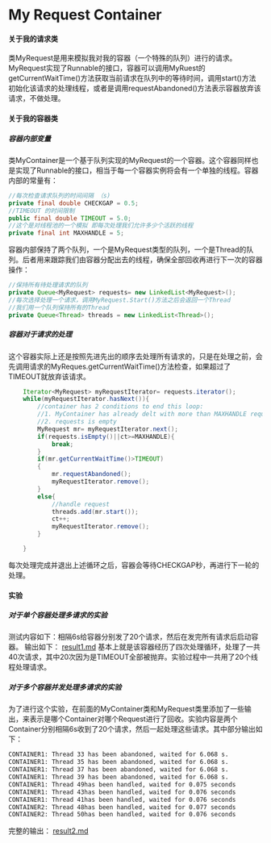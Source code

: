 # My Request Container
#### 关于我的请求类
类MyRequest是用来模拟我对我的容器（一个特殊的队列）进行的请求。MyRequest实现了Runnable的接口，容器可以调用MyRuest的getCurrentWaitTime()方法获取当前请求在队列中的等待时间，调用start()方法初始化该请求的处理线程，或者是调用requestAbandoned()方法表示容器放弃该请求，不做处理。
#### 关于我的容器类
##### 容器内部变量
类MyContainer是一个基于队列实现的MyRequest的一个容器。这个容器同样也是实现了Runnable的接口，相当于每一个容器实例将会有一个单独的线程。容器内部的常量有：
```JAVA
//每次检查请求队列的时间间隔 （s)
private final double CHECKGAP = 0.5;
//TIMEOUT 的时间限制
public final double TIMEOUT = 5.0;
//这个是对线程池的一个模拟 即每次处理我们允许多少个活跃的线程
private final int MAXHANDLE = 5;
```
容器内部保持了两个队列，一个是MyRequest类型的队列，一个是Thread的队列。后者用来跟踪我们由容器分配出去的线程，确保全部回收再进行下一次的容器操作：
```JAVA
//保持所有待处理请求的队列
private Queue<MyRequest> requests= new LinkedList<MyRequest>();
//每次选择处理一个请求，调用MyRequest.Start()方法之后会返回一个Thread
//我们用一个队列保持所有的Thread
private Queue<Thread> threads = new LinkedList<Thread>();
```
##### 容器对于请求的处理
这个容器实际上还是按照先进先出的顺序去处理所有请求的，只是在处理之前，会先调用请求的MyReques.getCurrentWaitTime()方法检查，如果超过了TIMEOUT就放弃该请求。
```JAVA
    Iterator<MyRequest> myRequestIterator= requests.iterator();
    while(myRequestIterator.hasNext()){
        //container has 2 conditions to end this loop:
        //1. MyContainer has already delt with more than MAXHANDLE requests
        //2. requests is empty
        MyRequest mr= myRequestIterator.next();
        if(requests.isEmpty()||ct>=MAXHANDLE){
            break;
        }
        if(mr.getCurrentWaitTime()>TIMEOUT)
        {
            mr.requestAbandoned();
            myRequestIterator.remove();
        }
        else{
            //handle request
            threads.add(mr.start());
            ct++;
            myRequestIterator.remove();
        }

    }
```
每次处理完成并退出上述循环之后，容器会等待CHECKGAP秒，再进行下一轮的处理。
#### 实验
##### 对于单个容器处理多请求的实验
测试内容如下：相隔6s给容器分别发了20个请求，然后在发完所有请求后启动容器。
输出如下：
[result1.md](result1.md)
基本上就是该容器经历了四次处理循环，处理了一共40次请求，其中20次因为是TIMEOUT全部被抛弃。实验过程中一共用了20个线程处理请求。
##### 对于多个容器并发处理多请求的实验
为了进行这个实验，在前面的MyContainer类和MyRequest类里添加了一些输出，来表示是哪个Container对哪个Request进行了回收。实验内容是两个Container分别相隔6s收到了20个请求，然后一起处理这些请求。其中部分输出如下：
```sh
CONTAINER1: Thread 33 has been abandoned, waited for 6.068 s.
CONTAINER1: Thread 35 has been abandoned, waited for 6.068 s.
CONTAINER1: Thread 37 has been abandoned, waited for 6.068 s.
CONTAINER1: Thread 39 has been abandoned, waited for 6.068 s.
CONTAINER1: Thread 49has been handled, waited for 0.075 seconds
CONTAINER1: Thread 43has been handled, waited for 0.076 seconds
CONTAINER1: Thread 41has been handled, waited for 0.076 seconds
CONTAINER2: Thread 48has been handled, waited for 0.077 seconds
CONTAINER2: Thread 50has been handled, waited for 0.076 seconds
```
完整的输出：
[result2.md](result2.md)